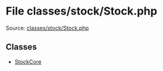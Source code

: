 File classes/stock/Stock.php
=========

Source: [classes/stock/Stock.php](https://github.com/PrestaShop/PrestaShop/blob/1.5.2.0/classes/stock/Stock.php)


Classes
-------

* [StockCore](class.StockCore.md)

